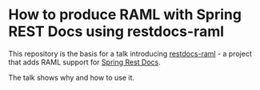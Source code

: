 # How to produce RAML with Spring REST Docs using restdocs-raml

This repository is the basis for a talk introducing [restdocs-raml](https://github.com/ePages-de/restdocs-raml) - a project that adds RAML support for [Spring Rest Docs](https://github.com/spring-projects/spring-restdocs).

The talk shows why and how to use it.